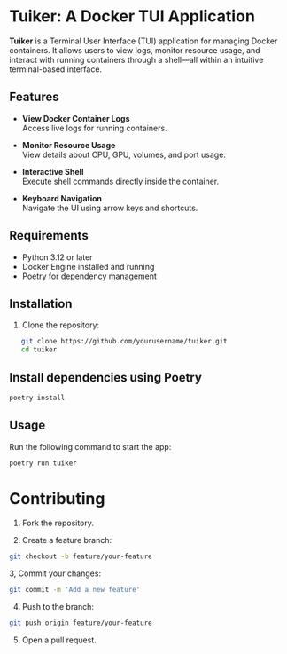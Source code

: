 # Tuiker: A Docker TUI Application

**Tuiker** is a Terminal User Interface (TUI) application for managing Docker containers. It allows users to view logs, monitor resource usage, and interact with running containers through a shell—all within an intuitive terminal-based interface.

## Features

- **View Docker Container Logs**  
  Access live logs for running containers.

- **Monitor Resource Usage**  
  View details about CPU, GPU, volumes, and port usage.

- **Interactive Shell**  
  Execute shell commands directly inside the container.

- **Keyboard Navigation**  
  Navigate the UI using arrow keys and shortcuts.

## Requirements

- Python 3.12 or later
- Docker Engine installed and running
- Poetry for dependency management

## Installation

1. Clone the repository:

```bash
   git clone https://github.com/yourusername/tuiker.git
   cd tuiker
```
## Install dependencies using Poetry

```bash
poetry install
```

## Usage

Run the following command to start the app:

```bash
poetry run tuiker
```

# Contributing
1. Fork the repository.

2. Create a feature branch:

```bash
git checkout -b feature/your-feature
```

3, Commit your changes:

```bash
git commit -m 'Add a new feature'
```
4. Push to the branch:

```bash
git push origin feature/your-feature
```

5. Open a pull request.

